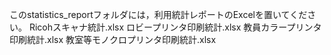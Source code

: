 このstatistics_reportフォルダには，利用統計レポートのExcelを置いてください。
Ricohスキャナ統計.xlsx
ロビープリンタ印刷統計.xlsx
教員カラープリンタ印刷統計.xlsx
教室等モノクロプリンタ印刷統計.xlsx